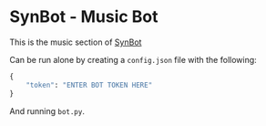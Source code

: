 # SynBot - Music Bot
This is the music section of [SynBot](https://github.com/BlackSynder/SynBot)

Can be run alone by creating a `config.json` file with the following:
```python
{
    "token": "ENTER BOT TOKEN HERE"
}
```
And running `bot.py`.
